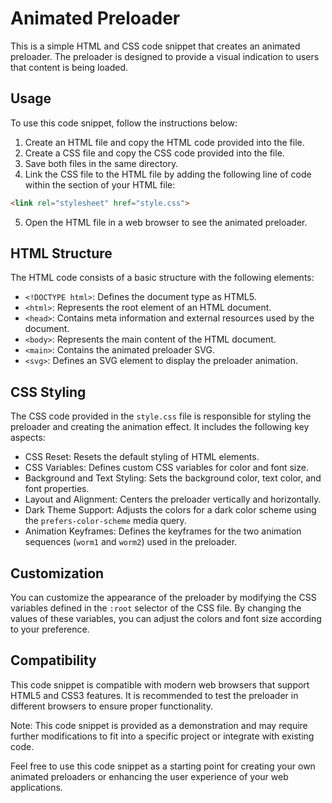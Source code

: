 # Animated Preloader
This is a simple HTML and CSS code snippet that creates an animated preloader. The preloader is designed to provide a visual indication to users that content is being loaded.

## Usage
To use this code snippet, follow the instructions below:

1. Create an HTML file and copy the HTML code provided into the file.
2. Create a CSS file and copy the CSS code provided into the file.
3. Save both files in the same directory.
4. Link the CSS file to the HTML file by adding the following line of code within the <head> section of your HTML file:
```html
<link rel="stylesheet" href="style.css">
```
5. Open the HTML file in a web browser to see the animated preloader.

## HTML Structure
The HTML code consists of a basic structure with the following elements:

* `<!DOCTYPE html>`: Defines the document type as HTML5.
* `<html>`: Represents the root element of an HTML document.
* `<head>`: Contains meta information and external resources used by the document.
* `<body>`: Represents the main content of the HTML document.
* `<main>`: Contains the animated preloader SVG.
* `<svg>`: Defines an SVG element to display the preloader animation.
  
## CSS Styling
The CSS code provided in the `style.css` file is responsible for styling the preloader and creating the animation effect. It includes the following key aspects:

* CSS Reset: Resets the default styling of HTML elements.
* CSS Variables: Defines custom CSS variables for color and font size.
* Background and Text Styling: Sets the background color, text color, and font properties.
* Layout and Alignment: Centers the preloader vertically and horizontally.
* Dark Theme Support: Adjusts the colors for a dark color scheme using the `prefers-color-scheme` media query.
* Animation Keyframes: Defines the keyframes for the two animation sequences (`worm1` and `worm2`) used in the preloader.
  
## Customization
You can customize the appearance of the preloader by modifying the CSS variables defined in the `:root` selector of the CSS file. By changing the values of these variables, you can adjust the colors and font size according to your preference.

## Compatibility
This code snippet is compatible with modern web browsers that support HTML5 and CSS3 features. It is recommended to test the preloader in different browsers to ensure proper functionality.

Note: This code snippet is provided as a demonstration and may require further modifications to fit into a specific project or integrate with existing code.

Feel free to use this code snippet as a starting point for creating your own animated preloaders or enhancing the user experience of your web applications.
